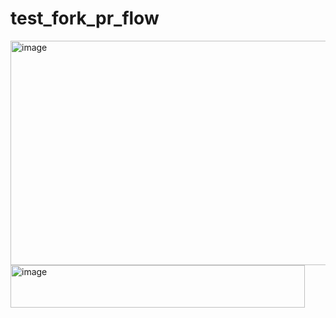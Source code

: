 # test_fork_pr_flow

<img width="580" height="359" alt="image" src="https://github.com/user-attachments/assets/1b5fc6ab-5436-4c23-a025-be4a30c8a360" />

<img width="471" height="68" alt="image" src="https://github.com/user-attachments/assets/753cbca6-6954-4b71-b60a-8a6433454d4f" />

